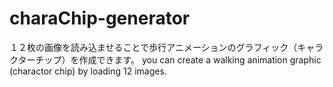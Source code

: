 # charaChip-generator

１２枚の画像を読み込ませることで歩行アニメーションのグラフィック（キャラクターチップ）を作成できます。
you can create a walking animation graphic (charactor chip) by loading 12 images.
